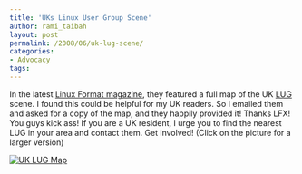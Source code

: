 ```yaml
---
title: 'UKs Linux User Group Scene'
author: rami_taibah
layout: post
permalink: /2008/06/uk-lug-scene/
categories:
- Advocacy
tags: 
---
```

In the latest [Linux Format magazine](http://www.linuxformat.co.uk/), they featured a full map of the UK [LUG](http://en.wikipedia.org/wiki/Linux_User_Group) scene. I found this could be helpful for my UK readers. So I emailed them and asked for a copy of the map, and they happily provided it! Thanks LFX! You guys kick ass!
If you are a UK resident, I urge you to find the nearest LUG in your area and contact them. Get involved! (Click on the picture for a larger version)

[![UK LUG Map](/blog/wp-content/uploads/2008/06/lug-uk-linux-map-174x300.jpg)](http://192.168.1.33/blog2/wp-content/uploads/2008/06/lug-uk-linux-map.jpg)
